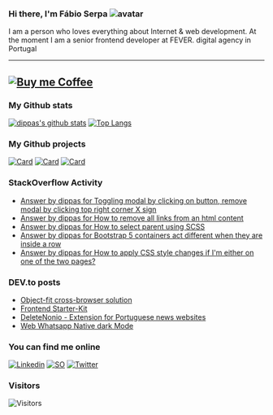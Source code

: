 ### Hi there, I'm Fábio Serpa ![avatar](https://avatars3.githubusercontent.com/u/10220287?s=40&v=4)

I am a person who loves everything about Internet &amp; web development. At the moment I am a senior frontend developer at FEVER. digital agency in Portugal

---
[![Buy me Coffee](https://cdn.buymeacoffee.com/buttons/lato-black.png)](https://www.buymeacoffee.com/dippas)
---

### My Github stats
[![dippas's github stats](https://github-readme-stats.vercel.app/api?username=dippas&show_icons=true&theme=dark)](https://github.com/dippas)
[![Top Langs](https://github-readme-stats.vercel.app/api/top-langs/?username=dippas&theme=dark&layout=compact)](https://github.com/dippas)

### My Github projects
[![Card](https://github-readme-stats.vercel.app/api/pin/?username=dippas&repo=WebWhatsapp-Native-DarkMode&theme=dark)](https://github.com/dippas/WebWhatsapp-Native-DarkMode)
[![Card](https://github-readme-stats.vercel.app/api/pin/?username=dippas&repo=DeleteNonio&theme=dark)](https://github.com/dippas/deletenonio)
[![Card](https://github-readme-stats.vercel.app/api/pin/?username=dippas&repo=Frontend-Starterkit&theme=dark)](https://github.com/dippas/frontend-starterkit)

### StackOverflow Activity
<!-- STACKOVERFLOW:START -->
- [Answer by dippas for Toggling modal by clicking on button, remove modal by clicking top right corner X sign](https://stackoverflow.com/questions/66185475/toggling-modal-by-clicking-on-button-remove-modal-by-clicking-top-right-corner/66186000#66186000)
- [Answer by dippas for How to remove all links from an html content](https://stackoverflow.com/questions/66185731/how-to-remove-all-links-from-an-html-content/66185772#66185772)
- [Answer by dippas for How to select parent using SCSS](https://stackoverflow.com/questions/66138710/how-to-select-parent-using-scss/66138795#66138795)
- [Answer by dippas for Bootstrap 5 containers act different when they are inside a row](https://stackoverflow.com/questions/65968471/bootstrap-5-containers-act-different-when-they-are-inside-a-row/65968500#65968500)
- [Answer by dippas for How to apply CSS style changes if I'm either on one of the two pages?](https://stackoverflow.com/questions/65911008/how-to-apply-css-style-changes-if-im-either-on-one-of-the-two-pages/65911046#65911046)
<!-- STACKOVERFLOW:END -->

### DEV.to posts
<!-- BLOG-POST-LIST:START -->
- [Object-fit cross-browser solution](https://dev.to/dippas/object-fit-cross-browser-solution-44jb)
- [Frontend Starter-Kit](https://dev.to/dippas/frontend-starter-kit-1fok)
- [DeleteNonio - Extension for Portuguese news websites](https://dev.to/dippas/deletenonio-extension-for-portuguese-news-websites-259n)
- [Web Whatsapp Native dark Mode](https://dev.to/dippas/web-whatsapp-native-dark-mode-3baa)
<!-- BLOG-POST-LIST:END -->

### You can find me online
[![Linkedin](https://i.imgur.com/WsVT8IF.png)](https://www.linkedin.com/in/fabioserpa/)
[![SO](https://i.imgur.com/6wGKyEh.png)](https://stackoverflow.com/users/3448527/dippas)
[![Twitter](https://i.imgur.com/phxhAbA.png)](https://twitter.com/fabioserpa)

### Visitors
![Visitors](https://visitor-badge.laobi.icu/badge?page_id=dippas.dippas)
